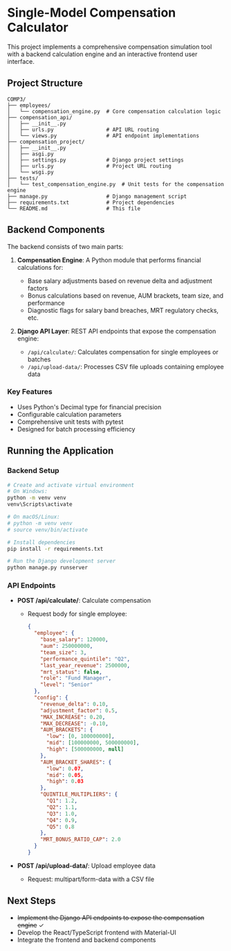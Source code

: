 # Single-Model Compensation Calculator

This project implements a comprehensive compensation simulation tool with a backend calculation engine and an interactive frontend user interface.

## Project Structure

```
COMP3/
├── employees/
│   └── compensation_engine.py  # Core compensation calculation logic
├── compensation_api/
│   ├── __init__.py
│   ├── urls.py                 # API URL routing
│   └── views.py                # API endpoint implementations
├── compensation_project/
│   ├── __init__.py
│   ├── asgi.py
│   ├── settings.py             # Django project settings
│   ├── urls.py                 # Project URL routing
│   └── wsgi.py
├── tests/
│   └── test_compensation_engine.py  # Unit tests for the compensation engine
├── manage.py                   # Django management script
├── requirements.txt            # Project dependencies
└── README.md                   # This file
```

## Backend Components

The backend consists of two main parts:

1. **Compensation Engine**: A Python module that performs financial calculations for:
   - Base salary adjustments based on revenue delta and adjustment factors
   - Bonus calculations based on revenue, AUM brackets, team size, and performance
   - Diagnostic flags for salary band breaches, MRT regulatory checks, etc.

2. **Django API Layer**: REST API endpoints that expose the compensation engine:
   - `/api/calculate/`: Calculates compensation for single employees or batches
   - `/api/upload-data/`: Processes CSV file uploads containing employee data

### Key Features

- Uses Python's Decimal type for financial precision
- Configurable calculation parameters
- Comprehensive unit tests with pytest
- Designed for batch processing efficiency

## Running the Application

### Backend Setup

```bash
# Create and activate virtual environment
# On Windows:
python -m venv venv
venv\Scripts\activate

# On macOS/Linux:
# python -m venv venv
# source venv/bin/activate

# Install dependencies
pip install -r requirements.txt

# Run the Django development server
python manage.py runserver
```

### API Endpoints

- **POST /api/calculate/**: Calculate compensation
  - Request body for single employee:
    ```json
    {
      "employee": {
        "base_salary": 120000,
        "aum": 250000000,
        "team_size": 3,
        "performance_quintile": "Q2",
        "last_year_revenue": 2500000,
        "mrt_status": false,
        "role": "Fund Manager",
        "level": "Senior"
      },
      "config": {
        "revenue_delta": 0.10,
        "adjustment_factor": 0.5,
        "MAX_INCREASE": 0.20,
        "MAX_DECREASE": -0.10,
        "AUM_BRACKETS": {
          "low": [0, 100000000],
          "mid": [100000000, 500000000],
          "high": [500000000, null]
        },
        "AUM_BRACKET_SHARES": {
          "low": 0.07,
          "mid": 0.05,
          "high": 0.03
        },
        "QUINTILE_MULTIPLIERS": {
          "Q1": 1.2,
          "Q2": 1.1,
          "Q3": 1.0,
          "Q4": 0.9,
          "Q5": 0.8
        },
        "MRT_BONUS_RATIO_CAP": 2.0
      }
    }
    ```

- **POST /api/upload-data/**: Upload employee data
  - Request: multipart/form-data with a CSV file

## Next Steps

- ~~Implement the Django API endpoints to expose the compensation engine~~ ✓
- Develop the React/TypeScript frontend with Material-UI
- Integrate the frontend and backend components

